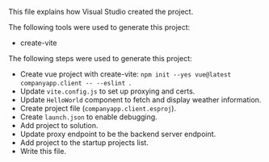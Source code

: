 This file explains how Visual Studio created the project.

The following tools were used to generate this project:
- create-vite

The following steps were used to generate this project:
- Create vue project with create-vite: `npm init --yes vue@latest companyapp.client -- --eslint `.
- Update `vite.config.js` to set up proxying and certs.
- Update `HelloWorld` component to fetch and display weather information.
- Create project file (`companyapp.client.esproj`).
- Create `launch.json` to enable debugging.
- Add project to solution.
- Update proxy endpoint to be the backend server endpoint.
- Add project to the startup projects list.
- Write this file.
